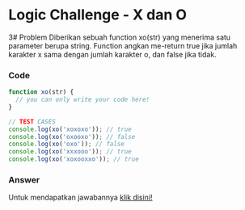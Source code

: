 # Logic Challenge - X dan O

3# Problem
Diberikan sebuah function xo(str) yang menerima satu parameter berupa string. Function angkan me-return true jika jumlah karakter x sama dengan jumlah karakter o, dan false jika tidak.


### Code

```javascript
function xo(str) {
  // you can only write your code here!
}

// TEST CASES
console.log(xo('xoxoxo')); // true
console.log(xo('oxooxo')); // false
console.log(xo('oxo')); // false
console.log(xo('xxxooo')); // true
console.log(xo('xoxooxxo')); // true
```

### Answer
Untuk mendapatkan jawabannya [klik disini!](answer.js)
